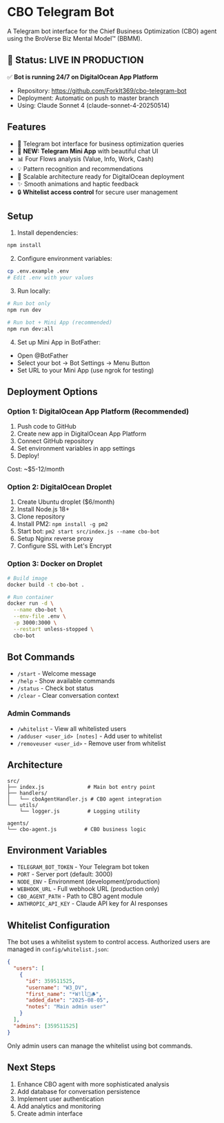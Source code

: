 # CBO Telegram Bot

A Telegram bot interface for the Chief Business Optimization (CBO) agent using the BroVerse Biz Mental Model™ (BBMM).

## 🚀 Status: LIVE IN PRODUCTION

✅ **Bot is running 24/7 on DigitalOcean App Platform**
- Repository: https://github.com/ForkIt369/cbo-telegram-bot
- Deployment: Automatic on push to master branch
- Using: Claude Sonnet 4 (claude-sonnet-4-20250514)

## Features

- 🤖 Telegram bot interface for business optimization queries
- 📱 **NEW: Telegram Mini App** with beautiful chat UI
- 📊 Four Flows analysis (Value, Info, Work, Cash)
- 💡 Pattern recognition and recommendations
- 🚀 Scalable architecture ready for DigitalOcean deployment
- ✨ Smooth animations and haptic feedback
- 🔒 **Whitelist access control** for secure user management

## Setup

1. Install dependencies:
```bash
npm install
```

2. Configure environment variables:
```bash
cp .env.example .env
# Edit .env with your values
```

3. Run locally:
```bash
# Run bot only
npm run dev

# Run bot + Mini App (recommended)
npm run dev:all
```

4. Set up Mini App in BotFather:
- Open @BotFather
- Select your bot → Bot Settings → Menu Button
- Set URL to your Mini App (use ngrok for testing)

## Deployment Options

### Option 1: DigitalOcean App Platform (Recommended)

1. Push code to GitHub
2. Create new app in DigitalOcean App Platform
3. Connect GitHub repository
4. Set environment variables in app settings
5. Deploy!

Cost: ~$5-12/month

### Option 2: DigitalOcean Droplet

1. Create Ubuntu droplet ($6/month)
2. Install Node.js 18+
3. Clone repository
4. Install PM2: `npm install -g pm2`
5. Start bot: `pm2 start src/index.js --name cbo-bot`
6. Setup Nginx reverse proxy
7. Configure SSL with Let's Encrypt

### Option 3: Docker on Droplet

```bash
# Build image
docker build -t cbo-bot .

# Run container
docker run -d \
  --name cbo-bot \
  --env-file .env \
  -p 3000:3000 \
  --restart unless-stopped \
  cbo-bot
```

## Bot Commands

- `/start` - Welcome message
- `/help` - Show available commands
- `/status` - Check bot status
- `/clear` - Clear conversation context

### Admin Commands
- `/whitelist` - View all whitelisted users
- `/adduser <user_id> [notes]` - Add user to whitelist
- `/removeuser <user_id>` - Remove user from whitelist

## Architecture

```
src/
├── index.js              # Main bot entry point
├── handlers/
│   └── cboAgentHandler.js # CBO agent integration
└── utils/
    └── logger.js         # Logging utility

agents/
└── cbo-agent.js         # CBO business logic
```

## Environment Variables

- `TELEGRAM_BOT_TOKEN` - Your Telegram bot token
- `PORT` - Server port (default: 3000)
- `NODE_ENV` - Environment (development/production)
- `WEBHOOK_URL` - Full webhook URL (production only)
- `CBO_AGENT_PATH` - Path to CBO agent module
- `ANTHROPIC_API_KEY` - Claude API key for AI responses

## Whitelist Configuration

The bot uses a whitelist system to control access. Authorized users are managed in `config/whitelist.json`:

```json
{
  "users": [
    {
      "id": 359511525,
      "username": "W3_DV",
      "first_name": "*W!ll💠🪵",
      "added_date": "2025-08-05",
      "notes": "Main admin user"
    }
  ],
  "admins": [359511525]
}
```

Only admin users can manage the whitelist using bot commands.

## Next Steps

1. Enhance CBO agent with more sophisticated analysis
2. Add database for conversation persistence
3. Implement user authentication
4. Add analytics and monitoring
5. Create admin interface